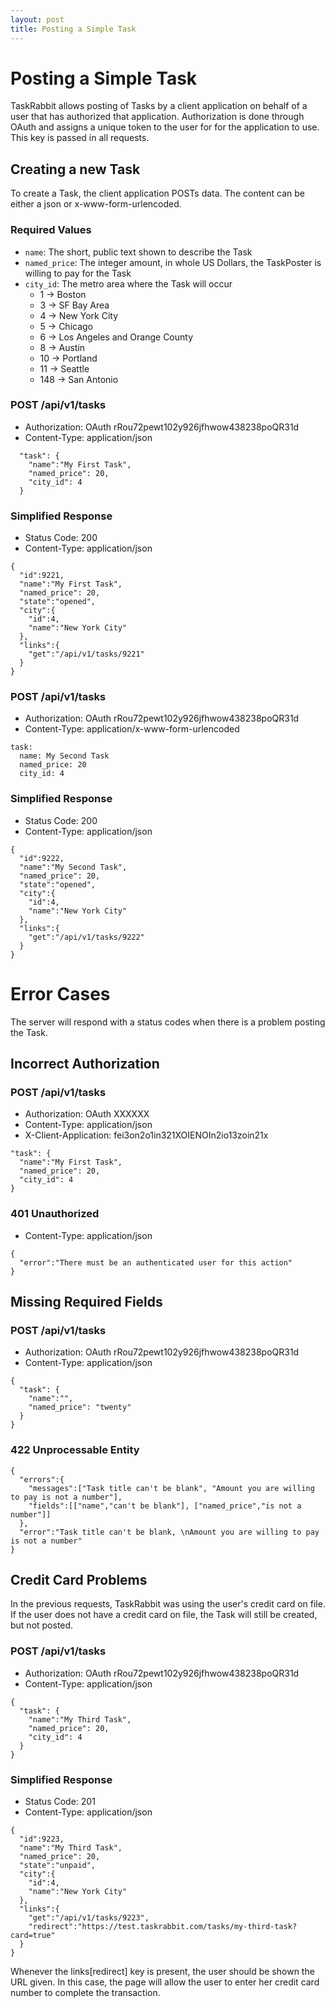```yaml
---
layout: post
title: Posting a Simple Task
---
```

# Posting a Simple Task

TaskRabbit allows posting of Tasks by a client application on behalf of a user that has authorized that application. Authorization is done through OAuth and assigns a unique token to the user for for the application to use. This key is passed in all requests.

## Creating a new Task

To create a Task, the client application POSTs data. The content can be either a json or x-www-form-urlencoded.

### Required Values

* `name`: The short, public text shown to describe the Task
* `named_price`: The integer amount, in whole US Dollars, the TaskPoster is willing to pay for the Task
* `city_id`: The metro area where the Task will occur
  * 1 -> Boston
  * 3 -> SF Bay Area
  * 4 -> New York City
  * 5 -> Chicago
  * 6 -> Los Angeles and Orange County
  * 8 -> Austin
  * 10 -> Portland
  * 11 -> Seattle
  * 148 -> San Antonio
  
  
### POST /api/v1/tasks

* Authorization: OAuth rRou72pewt102y926jfhwow438238poQR31d
* Content-Type: application/json

```
  "task": {
    "name":"My First Task", 
    "named_price": 20, 
    "city_id": 4
  }
```

### Simplified Response

* Status Code: 200
* Content-Type: application/json

```
{
  "id":9221,
  "name":"My First Task",
  "named_price": 20,
  "state":"opened",
  "city":{
    "id":4,
    "name":"New York City"
  },
  "links":{
    "get":"/api/v1/tasks/9221"
  }
}
```

### POST /api/v1/tasks

* Authorization: OAuth rRou72pewt102y926jfhwow438238poQR31d
* Content-Type: application/x-www-form-urlencoded

```
task:
  name: My Second Task
  named_price: 20
  city_id: 4
```

### Simplified Response

* Status Code: 200
* Content-Type: application/json

```
{
  "id":9222,
  "name":"My Second Task",
  "named_price": 20,
  "state":"opened",
  "city":{
    "id":4,
    "name":"New York City"
  },
  "links":{
    "get":"/api/v1/tasks/9222"
  }
}
```


# Error Cases

The server will respond with a status codes when there is a problem posting the Task.

## Incorrect Authorization

### POST /api/v1/tasks

* Authorization: OAuth XXXXXX
* Content-Type: application/json
* X-Client-Application: fei3on2o1in321XOIENOIn2io13zoin21x

```
"task": {
  "name":"My First Task", 
  "named_price": 20, 
  "city_id": 4
}
```

### 401 Unauthorized

* Content-Type: application/json

```
{
  "error":"There must be an authenticated user for this action"
}
```

## Missing Required Fields

### POST /api/v1/tasks

* Authorization: OAuth rRou72pewt102y926jfhwow438238poQR31d
* Content-Type: application/json

```
{
  "task": {
    "name":"", 
    "named_price": "twenty"
  }
}
```

### 422 Unprocessable Entity

```
{
  "errors":{
    "messages":["Task title can't be blank", "Amount you are willing to pay is not a number"],
    "fields":[["name","can't be blank"], ["named_price","is not a number"]]
  },
  "error":"Task title can't be blank, \nAmount you are willing to pay is not a number"
}
```

## Credit Card Problems

In the previous requests, TaskRabbit was using the user's credit card on file. If the user does not have a credit card on file, the Task will still be created, but not posted.

### POST /api/v1/tasks

* Authorization: OAuth rRou72pewt102y926jfhwow438238poQR31d
* Content-Type: application/json

```
{
  "task": {
    "name":"My Third Task", 
    "named_price": 20, 
    "city_id": 4
  }
}
```

### Simplified Response

* Status Code: 201
* Content-Type: application/json

```
{
  "id":9223,
  "name":"My Third Task",
  "named_price": 20,
  "state":"unpaid",
  "city":{
    "id":4,
    "name":"New York City"
  },
  "links":{
    "get":"/api/v1/tasks/9223",
    "redirect":"https://test.taskrabbit.com/tasks/my-third-task?card=true"
  }
}
```

Whenever the links[redirect] key is present, the user should be shown the URL given. In this case, the page will allow the user to enter her credit card number to complete the transaction.
